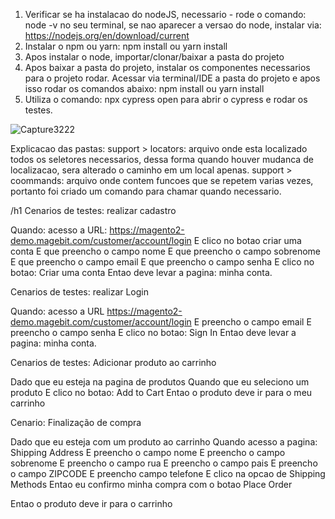 
1. Verificar se ha instalacao do nodeJS, necessario - rode o comando: node -v no seu terminal, se nao aparecer a versao do node, instalar via: https://nodejs.org/en/download/current
2. Instalar o npm ou yarn: npm install ou yarn install
3. Apos instalar o node, importar/clonar/baixar a pasta do projeto
4. Apos baixar a pasta do projeto, instalar os componentes necessarios para o projeto rodar. Acessar via terminal/IDE a pasta do projeto e apos isso rodar os comandos abaixo:  npm install ou yarn install
5. Utiliza o comando: npx cypress open para abrir o cypress e rodar os testes.
   
![Capture3222](https://github.com/carolaine-viana/testes-automatizados/assets/65136543/3056f998-6fdf-4ae6-965e-84b349977fa9)


Explicacao das pastas:
support > locators: arquivo onde esta localizado todos os seletores necessarios, dessa forma quando houver mudanca de localizacao, sera alterado o caminho em um local apenas.
support > coommands: arquivo onde contem funcoes que se repetem varias vezes, portanto foi criado um comando para chamar quando necessario.

/h1 Cenarios de testes: realizar cadastro

Quando: acesso a URL: https://magento2-demo.magebit.com/customer/account/login
  E clico no botao criar uma conta
  E que preencho o campo nome
  E que preencho o campo sobrenome
  E que preencho o campo email
  E que preencho o campo senha
  E clico no botao: Criar uma conta
  Entao deve levar a pagina: minha conta.

  Cenarios de testes: realizar Login

  Quando: acesso a URL https://magento2-demo.magebit.com/customer/account/login
  E preencho o campo email
  E preencho o campo senha
  E clico no botao: Sign In
  Entao deve levar a pagina: minha conta. 

  Cenarios de testes: Adicionar produto ao carrinho
  
  Dado que eu esteja na pagina de produtos
  Quando que eu seleciono um produto
  E clico no botao: Add to Cart
  Entao o produto deve ir para o meu carrinho

  Cenario: Finalização de compra
  
  Dado que eu esteja com um produto ao carrinho
  Quando acesso a pagina: Shipping Address
  E preencho o campo nome
  E preencho o campo sobrenome
  E preencho o campo rua
  E preencho o campo pais
  E preencho o campo ZIPCODE
  E preencho campo telefone
  E clico na opcao de Shipping Methods
  Entao eu confirmo minha compra com o botao Place Order


  Entao o produto deve ir para o carrinho

